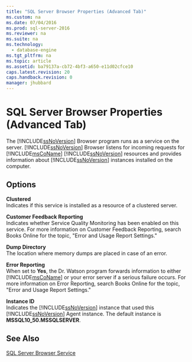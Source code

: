 ```yaml
---
title: "SQL Server Browser Properties (Advanced Tab)"
ms.custom: na
ms.date: 07/04/2016
ms.prod: sql-server-2016
ms.reviewer: na
ms.suite: na
ms.technology: 
  - database-engine
ms.tgt_pltfrm: na
ms.topic: article
ms.assetid: ba79137a-cb72-4bf3-a650-e11d02cfce10
caps.latest.revision: 20
caps.handback.revision: 0
manager: jhubbard
---
```

# SQL Server Browser Properties (Advanced Tab)
The [!INCLUDE[ssNoVersion](../../Topics/TopicNameContainA/tokens/ssNoVersion_md.md)] Browser program runs as a service on the server. [!INCLUDE[ssNoVersion](../../Topics/TopicNameContainA/tokens/ssNoVersion_md.md)] Browser listens for incoming requests for [!INCLUDE[msCoName](../../Topics/TopicNameContainA/tokens/msCoName_md.md)] [!INCLUDE[ssNoVersion](../../Topics/TopicNameContainA/tokens/ssNoVersion_md.md)] resources and provides information about [!INCLUDE[ssNoVersion](../../Topics/TopicNameContainA/tokens/ssNoVersion_md.md)] instances installed on the computer.  
  
## Options  
 **Clustered**  
 Indicates if this service is installed as a resource of a clustered server.  
  
 **Customer Feedback Reporting**  
 Indicates whether Service Quality Monitoring has been enabled on this service. For more information on Customer Feedback Reporting, search Books Online for the topic, "Error and Usage Report Settings."  
  
 **Dump Directory**  
 The location where memory dumps are placed in case of an error.  
  
 **Error Reporting**  
 When set to **Yes**, the Dr. Watson program forwards information to either [!INCLUDE[msCoName](../../Topics/TopicNameContainA/tokens/msCoName_md.md)] or your error server if a serious failure occurs. For more information on Error Reporting, search Books Online for the topic, "Error and Usage Report Settings."  
  
 **Instance ID**  
 Indicates the [!INCLUDE[ssNoVersion](../../Topics/TopicNameContainA/tokens/ssNoVersion_md.md)] instance that used this [!INCLUDE[ssNoVersion](../../Topics/TopicNameContainA/tokens/ssNoVersion_md.md)] Agent instance. The default instance is **MSSQL10_50.MSSQLSERVER**.  
  
## See Also  
 [SQL Server Browser Service](../../Topics/TopicNameNotContainA/SQL-Server-Browser-Service.md)